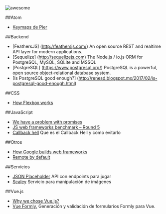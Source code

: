 <img src="https://cdn.rawgit.com/sindresorhus/awesome/master/media/logo.svg" alt="awesome">

##Atom
* [Keymaps de Pier](https://gist.github.com/PierBover/c105e722935b1a3df0f492994bb6847e)

##Backend
* [FeathersJS] (http://feathersjs.com/) An open source REST and realtime API layer for modern applications.
* [Sequelize] (http://sequelizejs.com) The Node.js / io.js ORM for PostgreSQL, MySQL, SQLite and MSSQL
* [PostgreSQL] (https://www.postgresql.org/) PostgreSQL is a powerful, open source object-relational database system.
* [Is PostgreSQL good enough?] (http://renesd.blogspot.mx/2017/02/is-postgresql-good-enough.html)

##CSS
* [How Flexbox works](https://medium.freecodecamp.com/an-animated-guide-to-flexbox-d280cf6afc35)

##JavaScript
* [We have a problem with promises](https://pouchdb.com/2015/05/18/we-have-a-problem-with-promises.html)
* [JS web frameworks benchmark – Round 5](http://www.stefankrause.net/js-frameworks-benchmark5/webdriver-ts/table.html)
* [Callback hell](http://www.conocimientosfinancieros.com/aviso-de-privacidad/) Que es el Callback Hell y como evitarlo

##Otros
* [How Google builds web frameworks](https://medium.freecodecamp.com/how-google-builds-a-web-framework-5eeddd691dea#.jb8iw5dzs)
* [Remote by default](https://vimeo.com/96692943)

##Servicios
* [JSON Placeholder](https://jsonplaceholder.typicode.com/) API con endpoints para jugar
* [Scaley](https://scaley.io/) Servicio para manipulación de imágenes

##Vue.js
* [Why we chose Vue.js?](https://about.gitlab.com/2016/10/20/why-we-chose-vue)
* [Vue Formly.](https://github.com/formly-js/vue-formly) Generación y validación de formularios Formly para Vue.
